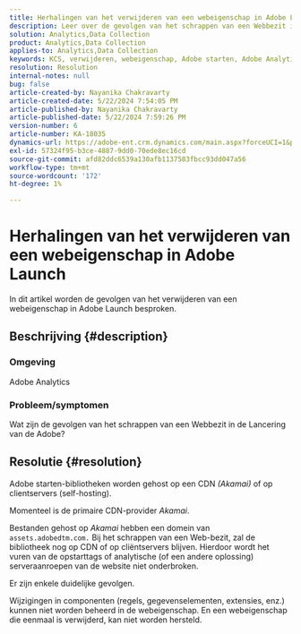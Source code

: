 ```yaml
---
title: Herhalingen van het verwijderen van een webeigenschap in Adobe Launch
description: Leer over de gevolgen van het schrappen van een Webbezit in de Lancering van de Adobe.
solution: Analytics,Data Collection
product: Analytics,Data Collection
applies-to: Analytics,Data Collection
keywords: KCS, verwijderen, webeigenschap, Adobe starten, Adobe Analytics, Gegevensverzameling, Veelgestelde vragen
resolution: Resolution
internal-notes: null
bug: false
article-created-by: Nayanika Chakravarty
article-created-date: 5/22/2024 7:54:05 PM
article-published-by: Nayanika Chakravarty
article-published-date: 5/22/2024 7:59:26 PM
version-number: 6
article-number: KA-18035
dynamics-url: https://adobe-ent.crm.dynamics.com/main.aspx?forceUCI=1&pagetype=entityrecord&etn=knowledgearticle&id=f3389008-7518-ef11-9f8a-6045bd026dc7
exl-id: 57324f95-b3ce-4887-9dd0-70ede8ec16cd
source-git-commit: afd82ddc6539a130afb1137583fbcc93dd047a56
workflow-type: tm+mt
source-wordcount: '172'
ht-degree: 1%

---
```


# Herhalingen van het verwijderen van een webeigenschap in Adobe Launch


In dit artikel worden de gevolgen van het verwijderen van een webeigenschap in Adobe Launch besproken.

## Beschrijving {#description}


### <b>Omgeving</b>

Adobe Analytics

### <b>Probleem/symptomen</b>

Wat zijn de gevolgen van het schrappen van een Webbezit in de Lancering van de Adobe?


## Resolutie {#resolution}


Adobe starten-bibliotheken worden gehost op een CDN *(Akamai)* of op clientservers (self-hosting).

Momenteel is de primaire CDN-provider *Akamai*.

Bestanden gehost op *Akamai* hebben een domein van `assets.adobedtm.com.` Bij het schrappen van een Web-bezit, zal de bibliotheek nog op CDN of op cliëntservers blijven. Hierdoor wordt het vuren van de opstarttags of analytische (of een andere oplossing) serveraanroepen van de website niet onderbroken.

Er zijn enkele duidelijke gevolgen.

Wijzigingen in componenten (regels, gegevenselementen, extensies, enz.) kunnen niet worden beheerd in de webeigenschap. En een webeigenschap die eenmaal is verwijderd, kan niet worden hersteld.
